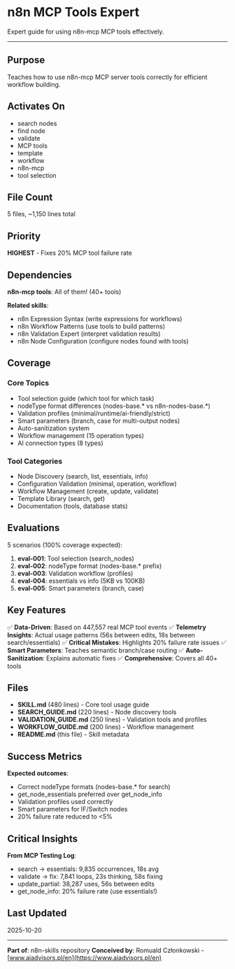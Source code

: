 # n8n MCP Tools Expert

Expert guide for using n8n-mcp MCP tools effectively.

---

## Purpose

Teaches how to use n8n-mcp MCP server tools correctly for efficient workflow building.

## Activates On

- search nodes
- find node
- validate
- MCP tools
- template
- workflow
- n8n-mcp
- tool selection

## File Count

5 files, ~1,150 lines total

## Priority

**HIGHEST** - Fixes 20% MCP tool failure rate

## Dependencies

**n8n-mcp tools**: All of them! (40+ tools)

**Related skills**:
- n8n Expression Syntax (write expressions for workflows)
- n8n Workflow Patterns (use tools to build patterns)
- n8n Validation Expert (interpret validation results)
- n8n Node Configuration (configure nodes found with tools)

## Coverage

### Core Topics
- Tool selection guide (which tool for which task)
- nodeType format differences (nodes-base.* vs n8n-nodes-base.*)
- Validation profiles (minimal/runtime/ai-friendly/strict)
- Smart parameters (branch, case for multi-output nodes)
- Auto-sanitization system
- Workflow management (15 operation types)
- AI connection types (8 types)

### Tool Categories
- Node Discovery (search, list, essentials, info)
- Configuration Validation (minimal, operation, workflow)
- Workflow Management (create, update, validate)
- Template Library (search, get)
- Documentation (tools, database stats)

## Evaluations

5 scenarios (100% coverage expected):
1. **eval-001**: Tool selection (search_nodes)
2. **eval-002**: nodeType format (nodes-base.* prefix)
3. **eval-003**: Validation workflow (profiles)
4. **eval-004**: essentials vs info (5KB vs 100KB)
5. **eval-005**: Smart parameters (branch, case)

## Key Features

✅ **Data-Driven**: Based on 447,557 real MCP tool events
✅ **Telemetry Insights**: Actual usage patterns (56s between edits, 18s between search/essentials)
✅ **Critical Mistakes**: Highlights 20% failure rate issues
✅ **Smart Parameters**: Teaches semantic branch/case routing
✅ **Auto-Sanitization**: Explains automatic fixes
✅ **Comprehensive**: Covers all 40+ tools

## Files

- **SKILL.md** (480 lines) - Core tool usage guide
- **SEARCH_GUIDE.md** (220 lines) - Node discovery tools
- **VALIDATION_GUIDE.md** (250 lines) - Validation tools and profiles
- **WORKFLOW_GUIDE.md** (200 lines) - Workflow management
- **README.md** (this file) - Skill metadata

## Success Metrics

**Expected outcomes**:
- Correct nodeType formats (nodes-base.* for search)
- get_node_essentials preferred over get_node_info
- Validation profiles used correctly
- Smart parameters for IF/Switch nodes
- 20% failure rate reduced to <5%

## Critical Insights

**From MCP Testing Log**:
- search → essentials: 9,835 occurrences, 18s avg
- validate → fix: 7,841 loops, 23s thinking, 58s fixing
- update_partial: 38,287 uses, 56s between edits
- get_node_info: 20% failure rate (use essentials!)

## Last Updated

2025-10-20

---

**Part of**: n8n-skills repository
**Conceived by**: Romuald Członkowski - [www.aiadvisors.pl/en](https://www.aiadvisors.pl/en)
